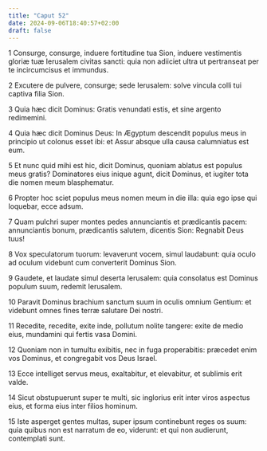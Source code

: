 ```yaml
---
title: "Caput 52"
date: 2024-09-06T18:40:57+02:00
draft: false
---
```




1 Consurge, consurge, induere fortitudine tua Sion, induere vestimentis gloriæ tuæ Ierusalem civitas sancti: quia non adiiciet ultra ut pertranseat per te incircumcisus et immundus.

2 Excutere de pulvere, consurge; sede Ierusalem: solve vincula colli tui captiva filia Sion.

3 Quia hæc dicit Dominus: Gratis venundati estis, et sine argento redimemini.

4 Quia hæc dicit Dominus Deus: In Ægyptum descendit populus meus in principio ut colonus esset ibi: et Assur absque ulla causa calumniatus est eum.

5 Et nunc quid mihi est hic, dicit Dominus, quoniam ablatus est populus meus gratis? Dominatores eius inique agunt, dicit Dominus, et iugiter tota die nomen meum blasphematur.

6 Propter hoc sciet populus meus nomen meum in die illa: quia ego ipse qui loquebar, ecce adsum.

7 Quam pulchri super montes pedes annunciantis et prædicantis pacem: annunciantis bonum, prædicantis salutem, dicentis Sion: Regnabit Deus tuus!

8 Vox speculatorum tuorum: levaverunt vocem, simul laudabunt: quia oculo ad oculum videbunt cum converterit Dominus Sion.

9 Gaudete, et laudate simul deserta Ierusalem: quia consolatus est Dominus populum suum, redemit Ierusalem.

10 Paravit Dominus brachium sanctum suum in oculis omnium Gentium: et videbunt omnes fines terræ salutare Dei nostri.

11 Recedite, recedite, exite inde, pollutum nolite tangere: exite de medio eius, mundamini qui fertis vasa Domini.

12 Quoniam non in tumultu exibitis, nec in fuga properabitis: præcedet enim vos Dominus, et congregabit vos Deus Israel.

13 Ecce intelliget servus meus, exaltabitur, et elevabitur, et sublimis erit valde.

14 Sicut obstupuerunt super te multi, sic inglorius erit inter viros aspectus eius, et forma eius inter filios hominum.

15 Iste asperget gentes multas, super ipsum continebunt reges os suum: quia quibus non est narratum de eo, viderunt: et qui non audierunt, contemplati sunt.

